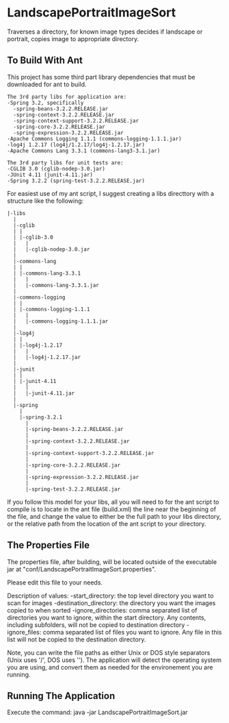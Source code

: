 LandscapePortraitImageSort
==========================

Traverses a directory, for known image types decides if landscape or portrait, copies image to appropriate directory.


To Build With Ant
-----------------

This project has some third part library dependencies that must be downloaded for ant to build.

````
The 3rd party libs for application are:
-Spring 3.2, specifically
  -spring-beans-3.2.2.RELEASE.jar
  -spring-context-3.2.2.RELEASE.jar
  -spring-context-support-3.2.2.RELEASE.jar
  -spring-core-3.2.2.RELEASE.jar
  -spring-expression-3.2.2.RELEASE.jar
-Apache Commons Logging 1.1.1 (commons-logging-1.1.1.jar)
-log4j 1.2.17 (log4j/1.2.17/log4j-1.2.17.jar)
-Apache Commons Lang 3.3.1 (commons-lang3-3.1.jar)

The 3rd party libs for unit tests are:
-CGLIB 3.0 (cglib-nodep-3.0.jar)
-JUnit 4.11 (junit-4.11.jar)
-Spring 3.2.2 (spring-test-3.2.2.RELEASE.jar)
````

For easiest use of my ant script, I suggest creating a libs directtory with a structure like the following:
````
|-libs
  |
  |-cglib
  | |
  | |-cglib-3.0
  |   |
  |   |-cglib-nodep-3.0.jar
  |
  |-commons-lang
  | |
  | |-commons-lang-3.3.1
  |   |
  |   |-commons-lang-3.3.1.jar
  |
  |-commons-logging
  | |
  | |-commons-logging-1.1.1
  |   |
  |   |-commons-logging-1.1.1.jar
  |
  |-log4j
  | |
  | |-log4j-1.2.17
  |   |
  |   |-log4j-1.2.17.jar
  |
  |-junit
  | |
  | |-junit-4.11
  |   |
  |   |-junit-4.11.jar
  |
  |-spring
    |
    |-spring-3.2.1
      |
      |-spring-beans-3.2.2.RELEASE.jar
      |
      |-spring-context-3.2.2.RELEASE.jar
      |
      |-spring-context-support-3.2.2.RELEASE.jar
      |
      |-spring-core-3.2.2.RELEASE.jar
      |
      |-spring-expression-3.2.2.RELEASE.jar
      |
      |-spring-test-3.2.2.RELEASE.jar
````

If you follow this model for your libs, all you will need to for the ant script to compile is to locate in the ant file (build.xml) the line <property name="third_party_libs" value="../../ccaper-local/libs/libs" /> near the beginning of the file, and change the value to either be the full path to your libs directory, or the relative path from the location of the ant script to your directory.


The Properties File
-------------------

The properties file, after building, will be located outside of the executable jar at
"conf/LandscapePortraitImageSort.properties".

Please edit this file to your needs.

Description of values:
-start_directory: the top level directory you want to scan for images
-destination_directory: the directory you want the images copied to when sorted
-ignore_directories: comma separated list of directories you want to ignore, within the start directory.  Any contents, including subfolders, will not be copied to destination directory
-ignore_files: comma separated list of files you want to ignore.  Any file in this list will not be copied to the destination directory.

Note, you can write the file paths as either Unix or DOS style separators (Unix uses '/', DOS uses '\').  The application will detect the operating system you are using, and convert them as needed for the environement you are running.

Running The Application
-----------------------

Execute the command:
java -jar LandscapePortraitImageSort.jar
